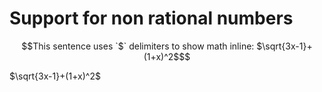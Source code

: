 # Support for non rational numbers

```math
This sentence uses `$` delimiters to show math inline:  $\sqrt{3x-1}+(1+x)^2$
```

$\sqrt{3x-1}+(1+x)^2$